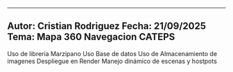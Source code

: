 --------------------------------------------------------
Autor: Cristian Rodriguez
Fecha: 21/09/2025
Tema: Mapa 360 Navegacion CATEPS
-------------------------------------------------------

Uso de libreria Marzipano
Uso Base de datos
Uso de Almacenamiento de imagenes
Despliegue en Render
Manejo dinámico de escenas y hostpots